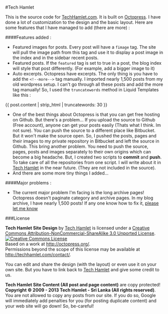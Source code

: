 #Tech Hamlet

This is the source code for [TechHamlet.com](http://techhamlet.com). It is built on [Octopress](http://octopress.org/). I have done a lot of customization to the design and the basic layout. Here are some features that I have managed to add (there are more) :

####Features added :

* Featured images for posts. Every post will have a `fimage` tag. The site will pull the image path from this tag and use it to display a post image in the index and in the sidebar recent posts.
* Featured posts. If the `featured` tag is set to true in a post, the blog index will style that post differently. (For example, add a bigger image to it)
* Auto excerpts. Octopress have excerpts. The only thing is you have to add the `<!--more-->` tag manually. I imported nearly 1,500 posts from my old wordpress setup. I can't go through all these posts and add the more tag manually! So, I used the `truncatewords` method in Liquid Templates like this :

{{ post.content | strip_html | truncatewords: 30 }}

* One of the best things about Octopress is that you can get free hosting on Github. But there's a problem... If you upload the source to Github (Free account), anyone can get your posts easily (Thats what I think. Im not sure). You can push the source to a different place like Bitbucket. But it won't make the source open. So, I pushed the posts, pages and their images to my private repository in Bitbucket and left the source in Github. This bring another problem. You need to push the source, pages, posts and images separately to their own origins which can become a big headache. But, I created two scripts to **commit** and **push**. To take care of all the repositories from one script. I will write about it in [Tech Hamlet](http://techhamlet.com/) in the near future. (They are not included in the source).
* And there are some more tiny things I added...

####Major problems :

* The current major problem I'm facing is the long archive pages! Octopress doesn't paginate category and archive pages. In my blog archive, I have nearly 1,500 posts! If any one know how to fix it, [please let me know](http://techhamlet.com/contact/)


###License

<span xmlns:dct="http://purl.org/dc/terms/" property="dct:title">**Tech Hamlet Site Design**</span> by <a xmlns:cc="http://creativecommons.org/ns#" href="http://techhamlet.com/" property="cc:attributionName" rel="cc:attributionURL">Tech Hamlet</a> is licensed under a <a rel="license" href="http://creativecommons.org/licenses/by-nc-sa/3.0/deed.en_US">Creative Commons Attribution-NonCommercial-ShareAlike 3.0 Unported License</a>. <a rel="license" href="http://creativecommons.org/licenses/by-nc-sa/3.0/deed.en_US"><img alt="Creative Commons License" style="border-width:0" src="http://i.creativecommons.org/l/by-nc-sa/3.0/80x15.png" /></a><br />Based on a work at <a xmlns:dct="http://purl.org/dc/terms/" href="http://octopress.org/" rel="dct:source">http://octopress.org/</a>.<br />Permissions beyond the scope of this license may be available at <a xmlns:cc="http://creativecommons.org/ns#" href="http://techhamlet.com/contact/" rel="cc:morePermissions">http://techhamlet.com/contact/</a>.

You can edit and share the design (with the layout) or even use it on your own site. But you have to link back to [Tech Hamlet](http://techhamlet.com/) and give some credit to us.

**Tech Hamlet Site Content (All post and page content)** are copy protected! **Copyright © 2009 - 2013 Tech Hamlet - Sri Lanka (All rights reserved)**. You are not allowed to copy any posts from our site. If you do so, Google will immediately add penalties for you (for posting duplicate content) and your web site will go down! So, be-careful!